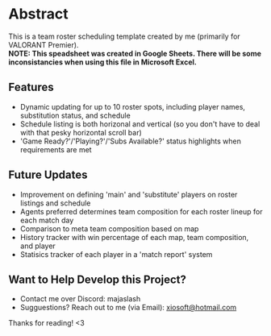 # Abstract

This is a team roster scheduling template created by me (primarily for VALORANT Premier).\
**NOTE: This speadsheet was created in Google Sheets. There will be some inconsistancies when using this file in Microsoft Excel.**

## Features
- Dynamic updating for up to 10 roster spots, including player names, substitution status, and schedule
- Schedule listing is both horizonal and vertical (so you don't have to deal with that pesky horizontal scroll bar)
- 'Game Ready?'/'Playing?'/'Subs Available?' status highlights when requirements are met

## Future Updates
- Improvement on defining 'main' and 'substitute' players on roster listings and schedule
- Agents preferred determines team composition for each roster lineup for each match day
- Comparison to meta team composition based on map
- History tracker with win percentage of each map, team composition, and player
- Statisics tracker of each player in a 'match report' system

## Want to Help Develop this Project?
- Contact me over Discord: majaslash
- Sugguestions? Reach out to me (via Email): xiosoft@hotmail.com

Thanks for reading! <3
